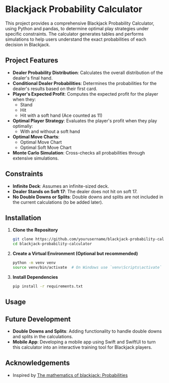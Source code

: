# Blackjack Probability Calculator

This project provides a comprehensive Blackjack Probability Calculator, using Python and pandas, to determine optimal play strategies under specific constraints. The calculator generates tables and performs simulations to help users understand the exact probabilities of each decision in Blackjack.

## Project Features

- **Dealer Probability Distribution**: Calculates the overall distribution of the dealer's final hand.
- **Conditional Dealer Probabilities**: Determines the probabilities for the dealer's results based on their first card.
- **Player's Expected Profit**: Computes the expected profit for the player when they:
  - Stand
  - Hit
  - Hit with a soft hand (Ace counted as 11)
- **Optimal Player Strategy**: Evaluates the player's profit when they play optimally:
  - With and without a soft hand
- **Optimal Move Charts**:
  - Optimal Move Chart
  - Optimal Soft Move Chart
- **Monte Carlo Simulation**: Cross-checks all probabilities through extensive simulations.

## Constraints

- **Infinite Deck**: Assumes an infinite-sized deck.
- **Dealer Stands on Soft 17**: The dealer does not hit on soft 17.
- **No Double Downs or Splits**: Double downs and splits are not included in the current calculations (to be added later).

## Installation

1. **Clone the Repository**
   ```sh
   git clone https://github.com/yourusername/blackjack-probability-calculator.git
   cd blackjack-probability-calculator

2. **Create a Virtual Environment (Optional but recommended)**
    ```sh
    python -m venv venv
    source venv/bin/activate  # On Windows use `venv\Scripts\activate`

3. **Install Dependencies**
    ```sh
    pip install -r requirements.txt

## Usage


## Future Development

- **Double Downs and Splits**: Adding functionality to handle double downs and splits in the calculations.
- **Mobile App**: Developing a mobile app using Swift and SwiftUI to turn this calculator into an interactive training tool for Blackjack players.

## Acknowledgements
- Inspired by [The mathematics of blackjack: Probabilities](https://probability.infarom.ro/blackjack.html)